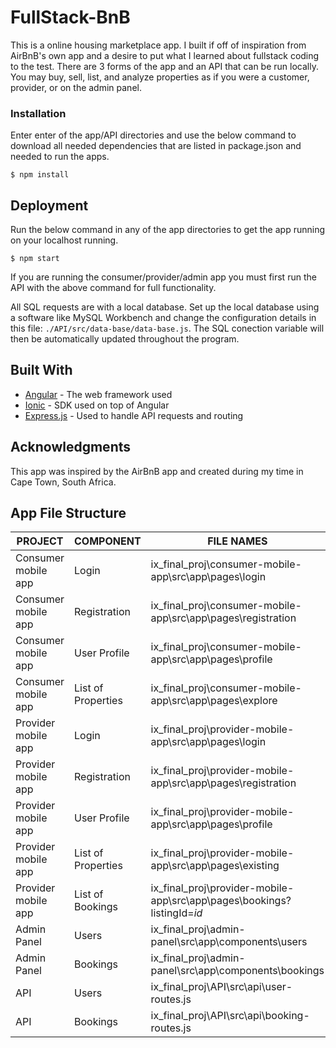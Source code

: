 # FullStack-BnB

This is a online housing marketplace app. I built if off of inspiration from AirBnB's own app and a desire to put what I learned about fullstack coding to the test. There are 3 forms of the app and an API that can be run locally. You may buy, sell, list, and analyze properties as if you were a customer, provider, or on the admin panel. 

### Installation

Enter enter of the app/API directories and use the below command to download all needed dependencies that are listed in package.json and needed to run the apps.

```
$ npm install
```

## Deployment

Run the below command in any of the app directories to get the app running on your localhost running.

```
$ npm start
```

If you are running the consumer/provider/admin app you must first run the API with the above command for full functionality.

All SQL requests are with a local database. Set up the local database using a software like MySQL Workbench and change the configuration details in this file: ```./API/src/data-base/data-base.js```. The SQL conection variable will then be automatically updated throughout the program. 

## Built With

* [Angular](https://angular.io/) - The web framework used
* [Ionic](https://ionicframework.com/) - SDK used on top of Angular
* [Express.js](https://expressjs.com/) - Used to handle API requests and routing


## Acknowledgments

This app was inspired by the AirBnB app and created during my time in Cape Town, South Africa.

## App File Structure
| PROJECT             | COMPONENT          | FILE NAMES                                                                                                                                                                              |
|---------------------|--------------------|-----------------------------------------------------------------------------------------------------------------------------------------------------------------------------------------|
| Consumer mobile app | Login              | ix_final_proj\consumer-mobile-app\src\app\pages\login        |
| Consumer mobile app | Registration       | ix_final_proj\consumer-mobile-app\src\app\pages\registration |
| Consumer mobile app | User Profile       | ix_final_proj\consumer-mobile-app\src\app\pages\profile                 |
| Consumer mobile app | List of Properties | ix_final_proj\consumer-mobile-app\src\app\pages\explore     |
| Provider mobile app | Login              | ix_final_proj\provider-mobile-app\src\app\pages\login             |
| Provider mobile app | Registration       | ix_final_proj\provider-mobile-app\src\app\pages\registration |
| Provider mobile app | User Profile       | ix_final_proj\provider-mobile-app\src\app\pages\profile                 |
| Provider mobile app | List of Properties | ix_final_proj\provider-mobile-app\src\app\pages\existing      |
| Provider mobile app | List of Bookings   | ix_final_proj\provider-mobile-app\src\app\pages\bookings?listingId=*id*         |
| Admin Panel         | Users              | ix_final_proj\admin-panel\src\app\components\users                |
| Admin Panel         | Bookings           | ix_final_proj\admin-panel\src\app\components\bookings                                    |
| API                 | Users              | ix_final_proj\API\src\api\user-routes.js                                                                      |
| API                 | Bookings           | ix_final_proj\API\src\api\booking-routes.js                                                      |
